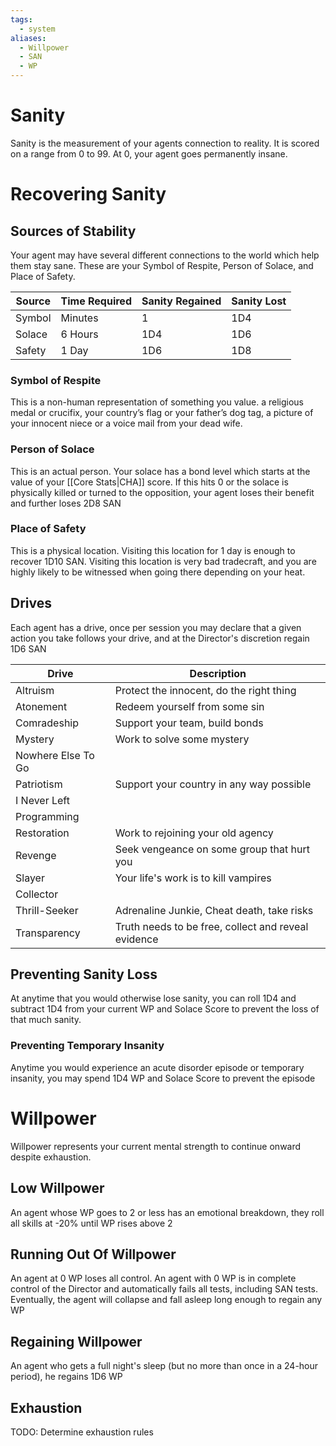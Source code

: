 ```yaml
---
tags:
  - system
aliases:
  - Willpower
  - SAN
  - WP
---
```

# Sanity
Sanity is the measurement of your agents connection to reality. It is scored on a range from 0 to 99. At 0, your agent goes permanently insane.
# Recovering Sanity
## Sources of Stability
Your agent may have several different connections to the world which help them stay sane. These are your Symbol of Respite, Person of Solace, and Place of Safety.

| Source | Time Required | Sanity Regained | Sanity Lost |
| ------ | ------------- | --------------- | ----------- |
| Symbol | Minutes       | 1             | 1D4         |
| Solace | 6 Hours       | 1D4             | 1D6         | 
| Safety | 1 Day         | 1D6            | 1D8        |
### Symbol of Respite
This is a non-human representation of something you value. a religious medal or crucifix, your country’s flag or your father’s dog tag, a picture of your innocent niece or a voice mail from your dead wife.
### Person of Solace
This is an actual person. Your solace has a bond level which starts at the value of your [[Core Stats|CHA]] score. If this hits 0 or the solace is physically killed or turned to the opposition, your agent loses their benefit and further loses 2D8 SAN

### Place of Safety
This is a physical location. Visiting this location for 1 day is enough to recover 1D10 SAN. Visiting this location is very bad tradecraft, and you are highly likely to be witnessed when going there depending on your heat.

## Drives
Each agent has a drive, once per session you may declare that a given action you take follows your drive, and at the Director's discretion regain 1D6 SAN

| Drive              | Description                                         |
| ------------------ | --------------------------------------------------- |
| Altruism           | Protect the innocent, do the right thing            |
| Atonement          | Redeem yourself from some sin                       |
| Comradeship        | Support your team, build bonds                      |
| Mystery            | Work to solve some mystery                          |
| Nowhere Else To Go |                                                     |
| Patriotism         | Support your country in any way possible            |
| I Never Left       |                                                     |
| Programming        |                                                     |
| Restoration        | Work to rejoining your old agency                   |
| Revenge            | Seek vengeance on some group that hurt you          |
| Slayer             | Your life's work is to kill vampires                |
| Collector          |                                                     |
| Thrill-Seeker      | Adrenaline Junkie, Cheat death, take risks          |
| Transparency       | Truth needs to be free, collect and reveal evidence |
## Preventing Sanity Loss
At anytime that you would otherwise lose sanity, you can roll 1D4 and subtract 1D4 from your current WP and Solace Score to prevent the loss of that much sanity.

### Preventing Temporary Insanity
Anytime you would experience an acute disorder episode or temporary insanity, you may spend 1D4 WP and Solace Score to prevent the episode

# Willpower
Willpower represents your current mental strength to continue onward despite exhaustion.

## Low Willpower
An agent whose WP goes to 2 or less has an emotional breakdown, they roll all skills at -20% until WP rises above 2

## Running Out Of Willpower
An agent at 0 WP loses all control. An agent with 0 WP is in complete control of the Director and automatically fails all tests, including SAN tests. Eventually, the agent will collapse and fall asleep long enough to regain any WP

## Regaining Willpower
An agent who gets a full night's sleep (but no more than once in a 24-hour period), he regains 1D6 WP

## Exhaustion
TODO: Determine exhaustion rules